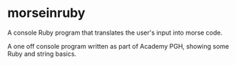 # morseinruby
A console Ruby program that translates the user's input into morse code.

A one off console program written as part of Academy PGH, showing some Ruby and string basics.
